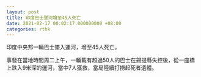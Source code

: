 ```yaml
---
layout: post
title: 印度巴士墜河增至45人死亡
date: 2021-02-17 00:02:17.000000000 +08:00
categories: rthk
---
```


印度中央邦一輛巴士墜入運河，增至45人死亡。

事發在當地時間周二上午，一輛載有超過50人的巴士在錫提縣失控後，從一座橋上跌入9米深的運河，當中7人獲救，當局陸續打撈起死者遺體。
